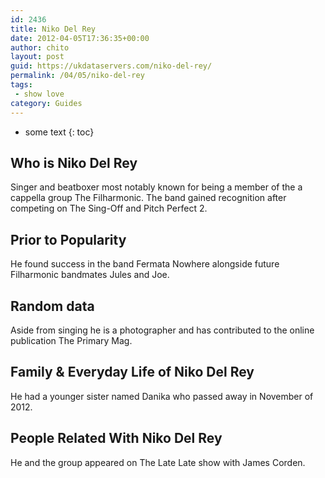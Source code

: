 ```yaml
---
id: 2436
title: Niko Del Rey
date: 2012-04-05T17:36:35+00:00
author: chito
layout: post
guid: https://ukdataservers.com/niko-del-rey/
permalink: /04/05/niko-del-rey
tags:
 - show love
category: Guides
---
```


* some text
{: toc}
          
          
## Who is  Niko Del Rey
                  
                  
                  
Singer and beatboxer most notably known for being a member of the a cappella group The Filharmonic. The band gained recognition after competing on The Sing-Off and Pitch Perfect 2.
                  
                
                
                
## Prior to Popularity 
                  
                  
                  
He found success in the band Fermata Nowhere alongside future Filharmonic bandmates Jules and Joe.
                  
                
                
                
## Random data 
                  
                  
                  
Aside from singing he is a photographer and has contributed to the online publication The Primary Mag.
                  
                
                
                
## Family & Everyday Life of Niko Del Rey
                  
                  
                  
He had a younger sister named Danika who passed away in November of 2012.
                  
                
                
                
## People Related With  Niko Del Rey
                  
                  
                  
He and the group appeared on The Late Late show with James Corden.
                  
                
              
            
          
          
          
    
    
  
